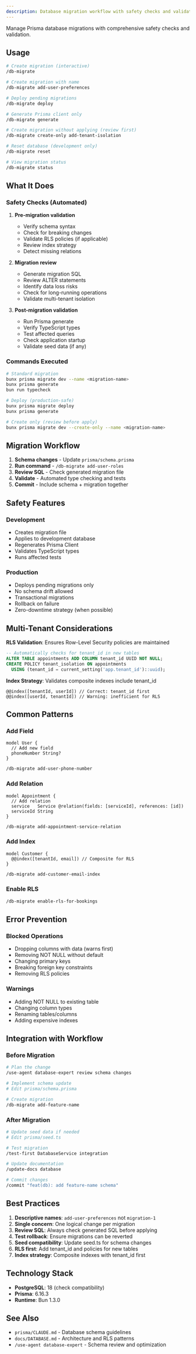```yaml
---
description: Database migration workflow with safety checks and validation
---
```


Manage Prisma database migrations with comprehensive safety checks and validation.

## Usage

```bash
# Create migration (interactive)
/db-migrate

# Create migration with name
/db-migrate add-user-preferences

# Deploy pending migrations
/db-migrate deploy

# Generate Prisma client only
/db-migrate generate

# Create migration without applying (review first)
/db-migrate create-only add-tenant-isolation

# Reset database (development only)
/db-migrate reset

# View migration status
/db-migrate status
```

## What It Does

### Safety Checks (Automated)

1. **Pre-migration validation**
   - Verify schema syntax
   - Check for breaking changes
   - Validate RLS policies (if applicable)
   - Review index strategy
   - Detect missing relations

2. **Migration review**
   - Generate migration SQL
   - Review ALTER statements
   - Identify data loss risks
   - Check for long-running operations
   - Validate multi-tenant isolation

3. **Post-migration validation**
   - Run Prisma generate
   - Verify TypeScript types
   - Test affected queries
   - Check application startup
   - Validate seed data (if any)

### Commands Executed

```bash
# Standard migration
bunx prisma migrate dev --name <migration-name>
bunx prisma generate
bun run typecheck

# Deploy (production-safe)
bunx prisma migrate deploy
bunx prisma generate

# Create only (review before apply)
bunx prisma migrate dev --create-only --name <migration-name>
```

## Migration Workflow

1. **Schema changes** - Update `prisma/schema.prisma`
2. **Run command** - `/db-migrate add-user-roles`
3. **Review SQL** - Check generated migration file
4. **Validate** - Automated type checking and tests
5. **Commit** - Include schema + migration together

## Safety Features

### Development

- Creates migration file
- Applies to development database
- Regenerates Prisma Client
- Validates TypeScript types
- Runs affected tests

### Production

- Deploys pending migrations only
- No schema drift allowed
- Transactional migrations
- Rollback on failure
- Zero-downtime strategy (when possible)

## Multi-Tenant Considerations

**RLS Validation**: Ensures Row-Level Security policies are maintained

```sql
-- Automatically checks for tenant_id in new tables
ALTER TABLE appointments ADD COLUMN tenant_id UUID NOT NULL;
CREATE POLICY tenant_isolation ON appointments
  USING (tenant_id = current_setting('app.tenant_id')::uuid);
```

**Index Strategy**: Validates composite indexes include tenant_id

```prisma
@@index([tenantId, userId]) // Correct: tenant_id first
@@index([userId, tenantId]) // Warning: inefficient for RLS
```

## Common Patterns

### Add Field

```prisma
model User {
  // Add new field
  phoneNumber String?
}
```

```bash
/db-migrate add-user-phone-number
```

### Add Relation

```prisma
model Appointment {
  // Add relation
  service   Service @relation(fields: [serviceId], references: [id])
  serviceId String
}
```

```bash
/db-migrate add-appointment-service-relation
```

### Add Index

```prisma
model Customer {
  @@index([tenantId, email]) // Composite for RLS
}
```

```bash
/db-migrate add-customer-email-index
```

### Enable RLS

```bash
/db-migrate enable-rls-for-bookings
```

## Error Prevention

### Blocked Operations

- Dropping columns with data (warns first)
- Removing NOT NULL without default
- Changing primary keys
- Breaking foreign key constraints
- Removing RLS policies

### Warnings

- Adding NOT NULL to existing table
- Changing column types
- Renaming tables/columns
- Adding expensive indexes

## Integration with Workflow

### Before Migration

```bash
# Plan the change
/use-agent database-expert review schema changes

# Implement schema update
# Edit prisma/schema.prisma

# Create migration
/db-migrate add-feature-name
```

### After Migration

```bash
# Update seed data if needed
# Edit prisma/seed.ts

# Test migration
/test-first DatabaseService integration

# Update documentation
/update-docs database

# Commit changes
/commit "feat(db): add feature-name schema"
```

## Best Practices

1. **Descriptive names**: `add-user-preferences` not `migration-1`
2. **Single concern**: One logical change per migration
3. **Review SQL**: Always check generated SQL before applying
4. **Test rollback**: Ensure migrations can be reverted
5. **Seed compatibility**: Update seed.ts for schema changes
6. **RLS first**: Add tenant_id and policies for new tables
7. **Index strategy**: Composite indexes with tenant_id first

## Technology Stack

- **PostgreSQL**: 18 (check compatibility)
- **Prisma**: 6.16.3
- **Runtime**: Bun 1.3.0

## See Also

- `prisma/CLAUDE.md` - Database schema guidelines
- `docs/DATABASE.md` - Architecture and RLS patterns
- `/use-agent database-expert` - Schema review and optimization
